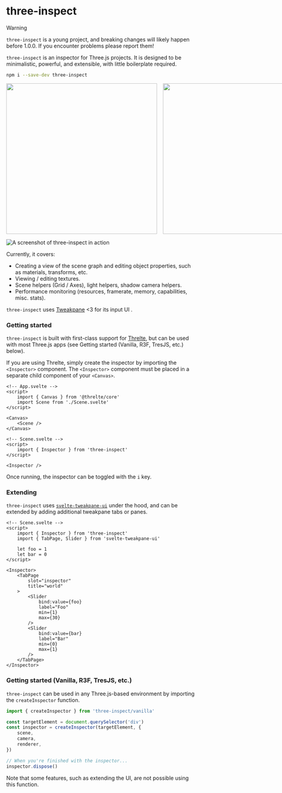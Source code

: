 # three-inspect

> [!WARNING]  
> `three-inspect` is a young project, and breaking changes will likely happen before 1.0.0. If you encounter problems please report them!

`three-inspect` is an inspector for Three.js projects. It is designed to be minimalistic, powerful, and extensible, with little boilerplate required.

```bash
npm i --save-dev three-inspect
```

<div style='display:flex; gap: 1rem; justify-content: space-between'>
  <a target='_tab' href='https://michealparks.github.io/threlte-xr/bonksaber'>
    <img width='400' src='https://raw.githubusercontent.com/threlte/three-inspect/main/static/screen1.gif'>
  </a>

  <a target='_tab' href='https://michealparks.github.io/threlte-xr/hand-physics'>
    <img width='400' src='https://raw.githubusercontent.com/threlte/three-inspect/main/static/screen2.gif'>
  </a>
</div>

![A screenshot of three-inspect in action](https://raw.githubusercontent.com/michealparks/three-inspect/main/assets/screen.gif)

Currently, it covers:

- Creating a view of the scene graph and editing object properties, such as materials, transforms, etc.
- Viewing / editing textures.
- Scene helpers (Grid / Axes), light helpers, shadow camera helpers.
- Performance monitoring (resources, framerate, memory, capabilities, misc. stats).

`three-inspect` uses [Tweakpane](https://cocopon.github.io/tweakpane/) <3 for its input UI .

### Getting started

`three-inspect` is built with first-class support for [Threlte](https://threlte.xyz), but can be used with most Three.js apps (see Getting started (Vanilla, R3F, TresJS, etc.) below).

If you are using Threlte, simply create the inspector by importing the `<Inspector>` component. The `<Inspector>` component must be placed in a separate child component of your `<Canvas>`.

```svelte
<!-- App.svelte -->
<script>
	import { Canvas } from '@threlte/core'
	import Scene from './Scene.svelte'
</script>

<Canvas>
	<Scene />
</Canvas>
```

```svelte
<!-- Scene.svelte -->
<script>
	import { Inspector } from 'three-inspect'
</script>

<Inspector />
```

Once running, the inspector can be toggled with the `i` key.

### Extending

`three-inspect` uses [`svelte-tweakpane-ui`](https://kitschpatrol.com/svelte-tweakpane-ui) under the hood, and can be extended by adding additional tweakpane tabs or panes.

```svelte
<!-- Scene.svelte -->
<script>
	import { Inspector } from 'three-inspect'
	import { TabPage, Slider } from 'svelte-tweakpane-ui'

	let foo = 1
	let bar = 0
</script>

<Inspector>
	<TabPage
		slot="inspector"
		title="world"
	>
		<Slider
			bind:value={foo}
			label="Foo"
			min={1}
			max={30}
		/>
		<Slider
			bind:value={bar}
			label="Bar"
			min={0}
			max={1}
		/>
	</TabPage>
</Inspector>
```

### Getting started (Vanilla, R3F, TresJS, etc.)

`three-inspect` can be used in any Three.js-based environment by importing the `createInspector` function.

```ts
import { createInspector } from 'three-inspect/vanilla'

const targetElement = document.querySelector('div')
const inspector = createInspector(targetElement, {
	scene,
	camera,
	renderer,
})

// When you're finished with the inspector...
inspector.dispose()
```

Note that some features, such as extending the UI, are not possible using this function.
